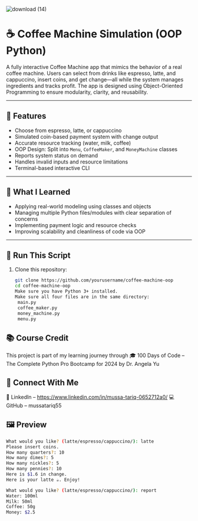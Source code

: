 
![download (14)](https://github.com/user-attachments/assets/bcb79a3f-4156-4fcc-b5b6-f22eb063cf87)



# ☕ Coffee Machine Simulation (OOP Python)

A fully interactive Coffee Machine app that mimics the behavior of a real coffee machine. Users can select from drinks like espresso, latte, and cappuccino, insert coins, and get change—all while the system manages ingredients and tracks profit. The app is designed using Object-Oriented Programming to ensure modularity, clarity, and reusability.

---

## 📌 Features

- Choose from espresso, latte, or cappuccino
- Simulated coin-based payment system with change output
- Accurate resource tracking (water, milk, coffee)
- OOP Design: Split into `Menu`, `CoffeeMaker`, and `MoneyMachine` classes
- Reports system status on demand
- Handles invalid inputs and resource limitations
- Terminal-based interactive CLI

---

## 🧠 What I Learned

- Applying real-world modeling using classes and objects
- Managing multiple Python files/modules with clear separation of concerns
- Implementing payment logic and resource checks
- Improving scalability and cleanliness of code via OOP

---

## 🚀 Run This Script

1. Clone this repository:
   ```bash
   git clone https://github.com/yourusername/coffee-machine-oop
   cd coffee-machine-oop
   Make sure you have Python 3+ installed.
   Make sure all four files are in the same directory:
    main.py
    coffee_maker.py
    money_machine.py
    menu.py
## 📚 Course Credit
This project is part of my learning journey through
🎓 100 Days of Code – The Complete Python Pro Bootcamp for 2024 by Dr. Angela Yu

## 🔗 Connect With Me
📍 LinkedIn – https://www.linkedin.com/in/mussa-tariq-0652712a0/
💻 GitHub – mussatariq55


## 🖼️ Preview
  ```bash
  What would you like? (latte/espresso/cappuccino/): latte
  Please insert coins.
  How many quarters?: 10
  How many dimes?: 5
  How many nickles?: 5
  How many pennies?: 10
  Here is $1.6 in change.
  Here is your latte ☕️. Enjoy!
  
  What would you like? (latte/espresso/cappuccino/): report
  Water: 100ml
  Milk: 50ml
  Coffee: 50g
  Money: $2.5
